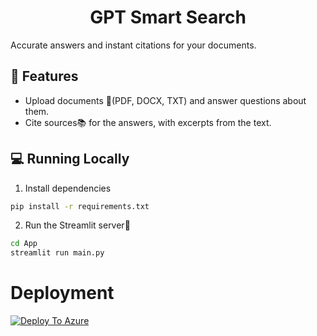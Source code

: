 <h1 align="center">
GPT Smart Search
</h1>

Accurate answers and instant citations for your documents.

## 🔧 Features

- Upload documents 📁(PDF, DOCX, TXT) and answer questions about them.
- Cite sources📚 for the answers, with excerpts from the text.

## 💻 Running Locally
1. Install dependencies

```bash
pip install -r requirements.txt
```

2. Run the Streamlit server🚀

```bash
cd App
streamlit run main.py
```

# Deployment

[![Deploy To Azure](https://aka.ms/deploytoazurebutton)](https://portal.azure.com/#create/Microsoft.Template/uri/https%3A%2F%2Fraw.githubusercontent.com%2Fpablomarin%2FGPT-Azure-Search-Engine%2Fmain%2FApp%2Fazuredeploy.json)

